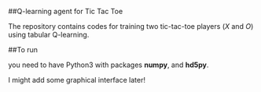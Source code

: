 ##Q-learning agent for Tic Tac Toe

The repository contains codes for training two tic-tac-toe players ($X$ and $O$) using tabular Q-learning.

##To run

you need to have Python3 with packages **numpy**, and **hd5py**.

I might add some graphical interface later!

